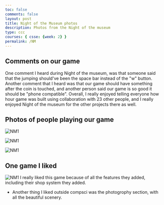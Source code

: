 ```yaml
---
toc: false
comments: false
layout: post
title: Night of the Museum photos
description: Photos from the Night of the museum
type: ccc
courses: { csse: {week: 2} }
permalink: /NM
---
```


## Comments on our game
One comment I heard during Night of the museum, was that someone said that the jumping should've been the space bar instead of the "w" button. Another comment that I heard was that our game should have something after the coin is touched, and another person said our game is so good it should be "phone compatible". Overall, I really enjoyed telling everyone how hour game was built using collaboration with 23 other people, and I really enjoyed Night of the museum for the other projects there as well. 

## Photos of people playing our game

![NM1]({{site.baseurl}}/images/IMG_7557.jpg)

![NM1]({{site.baseurl}}/images/IMG_7558.jpg)

![NM1]({{site.baseurl}}/images/IMG_7561.jpg)

## One game I liked
![NM1]({{site.baseurl}}/images/jabcdefghijklmnopqrstuvwxyandz.png)
I really liked this game because of all the features they added, including their shop system they added. 


- Another thing I liked outside compsci was the photogrophy section, with all the beautiful scenery. 